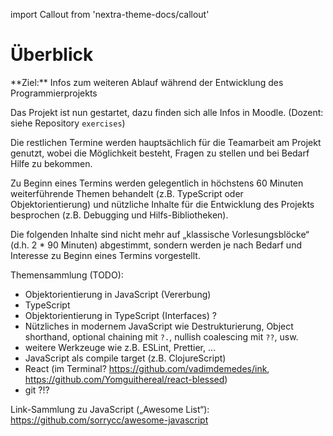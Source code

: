 import Callout from 'nextra-theme-docs/callout'

# Überblick

<Callout>  
  **Ziel:** Infos zum weiteren Ablauf während der Entwicklung des Programmierprojekts
</Callout>

Das Projekt ist nun gestartet, dazu finden sich
alle Infos in Moodle. (Dozent: siehe Repository
`exercises`)

Die restlichen Termine werden hauptsächlich für
die Teamarbeit am Projekt genutzt, wobei die 
Möglichkeit besteht, Fragen zu stellen und bei
Bedarf Hilfe zu bekommen. 

Zu Beginn eines Termins werden gelegentlich in
höchstens 60 Minuten weiterführende Themen 
behandelt (z.B. TypeScript oder Objektorientierung) 
und nützliche Inhalte für die Entwicklung des
Projekts besprochen (z.B. Debugging und 
Hilfs-Bibliotheken).

Die folgenden Inhalte sind nicht mehr auf
„klassische Vorlesungsblöcke“ (d.h. 2 * 90 Minuten)
abgestimmt, sondern werden je nach Bedarf und
Interesse zu Beginn eines Termins vorgestellt. 

Themensammlung (TODO):

- Objektorientierung in JavaScript (Vererbung)
- TypeScript
- Objektorientierung in TypeScript (Interfaces) ?
- Nützliches in modernem JavaScript wie Destrukturierung, Object shorthand, optional chaining mit `?.`, nullish coalescing mit `??`, usw.
- weitere Werkzeuge wie z.B. ESLint, Prettier, …
- JavaScript als compile target (z.B. ClojureScript)
- React (im Terminal? https://github.com/vadimdemedes/ink, https://github.com/Yomguithereal/react-blessed)
- git ?!?

Link-Sammlung zu JavaScript („Awesome List“): 
https://github.com/sorrycc/awesome-javascript




